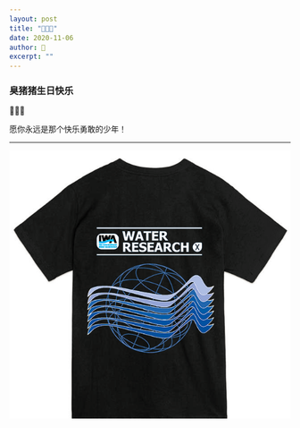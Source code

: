 ```yaml
---
layout: post
title: "🐒🎂🐷" 
date: 2020-11-06
author: 🐒
excerpt: ""
---
```


### 臭猪猪生日快乐

🐒🎂🐷

愿你永远是那个快乐勇敢的少年！

---

![](/assets/img/WR.png)